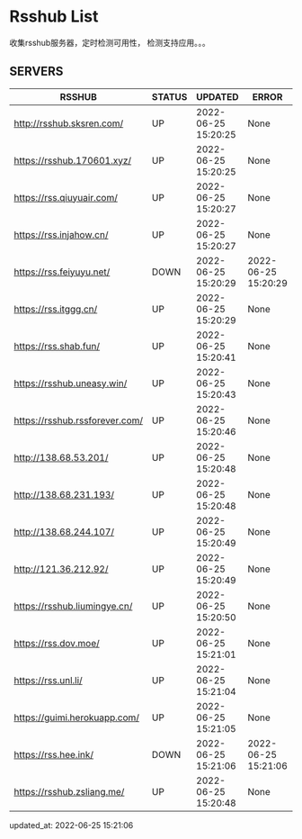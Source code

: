 # Rsshub List

收集rsshub服务器，定时检测可用性， 检测支持应用。。。


## SERVERS

|  RSSHUB   | STATUS  | UPDATED  | ERROR  | TWITTER |  
|  ----  | ----  | ----  | ----  | ---- |  
| http://rsshub.sksren.com/ | UP | 2022-06-25 15:20:25 | None |OK|  
| https://rsshub.170601.xyz/ | UP | 2022-06-25 15:20:25 | None |OK|  
| https://rss.qiuyuair.com/ | UP | 2022-06-25 15:20:27 | None ||  
| https://rss.injahow.cn/ | UP | 2022-06-25 15:20:27 | None ||  
| https://rss.feiyuyu.net/ | DOWN | 2022-06-25 15:20:29 | 2022-06-25 15:20:29 |  
| https://rss.itggg.cn/ | UP | 2022-06-25 15:20:29 | None ||  
| https://rss.shab.fun/ | UP | 2022-06-25 15:20:41 | None |OK|  
| https://rsshub.uneasy.win/ | UP | 2022-06-25 15:20:43 | None |OK|  
| https://rsshub.rssforever.com/ | UP | 2022-06-25 15:20:46 | None |OK|  
| http://138.68.53.201/ | UP | 2022-06-25 15:20:48 | None ||  
| http://138.68.231.193/ | UP | 2022-06-25 15:20:48 | None ||  
| http://138.68.244.107/ | UP | 2022-06-25 15:20:49 | None ||  
| http://121.36.212.92/ | UP | 2022-06-25 15:20:49 | None ||  
| https://rsshub.liumingye.cn/ | UP | 2022-06-25 15:20:50 | None ||  
| https://rss.dov.moe/ | UP | 2022-06-25 15:21:01 | None |OK|  
| https://rss.unl.li/ | UP | 2022-06-25 15:21:04 | None ||  
| https://guimi.herokuapp.com/ | UP | 2022-06-25 15:21:05 | None ||  
| https://rss.hee.ink/ | DOWN | 2022-06-25 15:21:06 | 2022-06-25 15:21:06 |  
| https://rsshub.zsliang.me/ | UP | 2022-06-25 15:20:48 | None |OK|  
  

updated_at: 2022-06-25 15:21:06  
